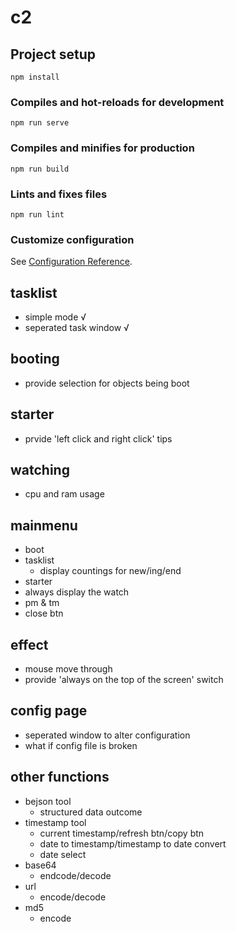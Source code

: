 # c2

## Project setup
```
npm install
```

### Compiles and hot-reloads for development
```
npm run serve
```

### Compiles and minifies for production
```
npm run build
```

### Lints and fixes files
```
npm run lint
```

### Customize configuration
See [Configuration Reference](https://cli.vuejs.org/config/).

## tasklist
- simple mode   √
- seperated task window   √

## booting
- provide selection for objects being boot

## starter
- prvide 'left click and right click' tips

## watching
- cpu and ram usage

## mainmenu
- boot
- tasklist
    - display countings for new/ing/end
- starter
- always display the watch
- pm & tm
- close btn

## effect
- mouse move through
- provide 'always on the top of the screen' switch

## config page
- seperated window to alter configuration
- what if config file is broken


## other functions
- bejson tool
    - structured data outcome
- timestamp tool
    - current timestamp/refresh btn/copy btn
    - date to timestamp/timestamp to date convert
    - date select
- base64
    - endcode/decode
- url
    - encode/decode
- md5
    - encode